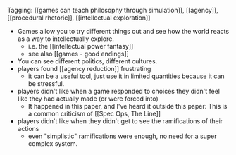 Tagging: [[games can teach philosophy through simulation]], [[agency]], [[procedural rhetoric]], [[intellectual exploration]]

 - Games allow you to try different things out and see how the world reacts as a way to intellectually explore.
   - i.e. the [[intellectual power fantasy]]
   - see also [[games - good endings]]
 - You can see different politics, different cultures.
 - players found [[agency reduction]] frustrating
   - it can be a useful tool, just use it in limited quantities because it can be stressful.
 - players didn't like when a game responded to choices they didn't feel like they had actually made (or were forced into)
   - It happened in this paper, and I've heard it outside this paper: This is a common criticism of [[Spec Ops, The Line]]
 - players didn't like when they didn't get to see the ramifications of their actions
   - even "simplistic" ramifications were enough, no need for a super complex system.
